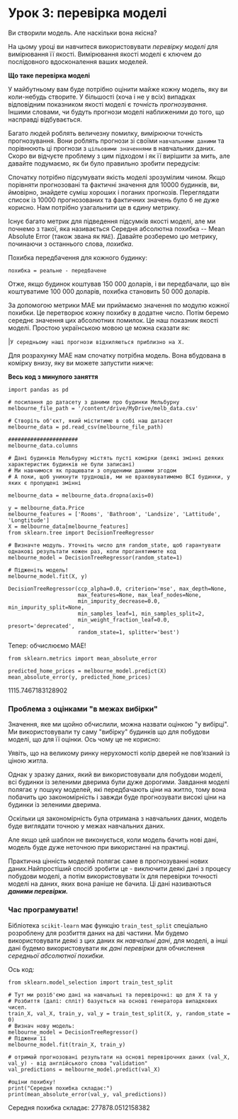 # Урок 3: перевірка моделі

Ви створили модель. Але наскільки вона якісна?

На цьому уроці ви навчитеся використовувати _перевірку моделі_ для вимірювання її якості. Вимірювання якості моделі є ключем до послідовного вдосконалення ваших моделей.

**Що таке перевірка моделі**

У майбутньому вам буде потрібно оцінити майже кожну модель, яку ви коли-небудь створите. У більшості \(хоча і не у всіх\) випадках відповідним показником якості моделі є _точність прогнозування_. Іншими словами, чи будуть прогнози моделі наближеними до того, що насправді відбувається.

Багато людей роблять величезну помилку, вимірюючи точність прогнозування. Вони роблять прогнози зі своїми `навчальними даними` та порівнюють ці прогнози з `цільовими значеннями` в навчальних даних. Скоро ви відчуєте проблему з цим підходом і як її вирішити за мить, але давайте подумаємо, як би було правильно зробити передусім:

Спочатку потрібно підсумувати якість моделі зрозумілим чином. Якщо порівняти прогнозовані та фактичні значення для 10000 будинків, ви, ймовірно, знайдете суміш хороших і поганих прогнозів. Переглядати список із 10000 прогнозованих та фактичних значень було б не дуже корисно. Нам потрібно узагальнити це в єдину метрику.

Існує багато метрик для підведення підсумків якості моделі, але ми почнемо з такої, яка називається Середня абсолютна похибка -- Mean Absolute Error \(також звана як `MAE`\). Давайте розберемо цю метрику, починаючи з останнього слова, _похибка_.

Похибка передбачення для кожного будинку:

`похибка = реальне - передбачене`

Отже, якщо будинок коштував 150 000 доларів, і ви передбачали, що він коштуватиме 100 000 доларів, похибка становить 50 000 доларів.

За допомогою метрики MAE ми приймаємо значення по модулю кожної похибки. Це перетворює кожну похибку в додатне число. Потім беремо середнє значення цих абсолютних помилок. Це наш показник якості моделі. Простою українською мовою це можна сказати як:

\|`У середньому наші прогнози відхиляються приблизно на X.`

Для розрахунку MAE нам спочатку потрібна модель. Вона вбудована в комірку внизу, яку ви можете запустити нижче:

 **Весь код з минулого заняття**

```text
import pandas as pd

# посилання до датасету з даними про будинки Мельбурну
melbourne_file_path = '/content/drive/MyDrive/melb_data.csv'

# Створіть об'єкт, який міститиме в собі наш датасет
melbourne_data = pd.read_csv(melbourne_file_path) 

######################
melbourne_data.columns

# Дані будинків Мельбурну містять пусті комірки (деякі змінні деяких характеристик будинків не були записані)
# Ми навчимося як працювати з опущеними даними згодом 
# А поки, щоб уникнути труднощів, ми не враховуватимемо ВСІ будинки, у яких є пропущені змінні

melbourne_data = melbourne_data.dropna(axis=0)

y = melbourne_data.Price
melbourne_features = ['Rooms', 'Bathroom', 'Landsize', 'Lattitude', 'Longtitude']
X = melbourne_data[melbourne_features]
from sklearn.tree import DecisionTreeRegressor

# Визначте модуль. Уточніть число для random_statе, щоб гарантувати однакові результати кожен раз, коли проганятимите код
melbourne_model = DecisionTreeRegressor(random_state=1)

# Підженіть модель!
melbourne_model.fit(X, y)
```

```text
DecisionTreeRegressor(ccp_alpha=0.0, criterion='mse', max_depth=None,
                      max_features=None, max_leaf_nodes=None,
                      min_impurity_decrease=0.0, min_impurity_split=None,
                      min_samples_leaf=1, min_samples_split=2,
                      min_weight_fraction_leaf=0.0, presort='deprecated',
                      random_state=1, splitter='best')
```

Тепер: обчислюємо МАЕ!

```text
from sklearn.metrics import mean_absolute_error

predicted_home_prices = melbourne_model.predict(X)
mean_absolute_error(y, predicted_home_prices)
```

1115.7467183128902

###  **Проблема з оцінками "в межах вибірки"**

Значення, яке ми щойно обчислили, можна назвати оцінкою "у вибірці". Ми використовували ту саму "вибірку" будинків що для побудови моделі, що для її оцінки. Ось чому це не корисно:

Уявіть, що на великому ринку нерухомості колір дверей не пов’язаний із ціною житла.

Однак у зразку даних, який ви використовували для побудови моделі, всі будинки із зеленими дверима були дуже дорогими. Завдання моделі полягає у пошуку моделей, які передбачають ціни на житло, тому вона побачить цю закономірність і завжди буде прогнозувати високі ціни на будинки із зеленими дверима.

Оскільки ця закономірність була отримана з навчальних даних, модель буде виглядати точною у межах навчальних даних.

Але якщо цей шаблон не виконується, коли модель бачить нові дані, модель буде дуже неточною при використанні на практиці.

Практична цінність моделей полягає саме в прогнозуванні нових даних.Найпростіший спосіб зробити це - виключити деякі дані з процесу побудови моделі, а потім використовувати їх для перевірки точності моделі на даних, яких вона раніше не бачила. Ці дані називаються _**даними перевірки.**_

###  **Час програмувати!**

Бібліотека `scikit-learn` має функцію `train_test_split` спеціально розроблену для розбиття даних на дві частини. Ми будемо використовувати деякі з цих даних як _навчальні дані_, для моделі, а інші дані будемо використовувати як _дані перевірки_ для обчислення _середньої абсолютної похибки._

Ось код:

```text
from sklearn.model_selection import train_test_split

# Тут ми розіб'ємо дані на навчальні та перевірочні: що для X та y
# Розбиття (далі: спліт) базується на основі генератора випадкових чисел.
train_X, val_X, train_y, val_y = train_test_split(X, y, random_state = 0)
# Визнач нову модель:
melbourne_model = DecisionTreeRegressor()
# Піджени її
melbourne_model.fit(train_X, train_y)

# отримай прогнозовані результати на основі перевірочних даних (val_X, val_y) - від англійського слова "validation"
val_predictions = melbourne_model.predict(val_X)

#оціни похибку!
print("Середня похибка складає:")
print(mean_absolute_error(val_y, val_predictions))
```

Середня похибка складає: 277878.0512158382

